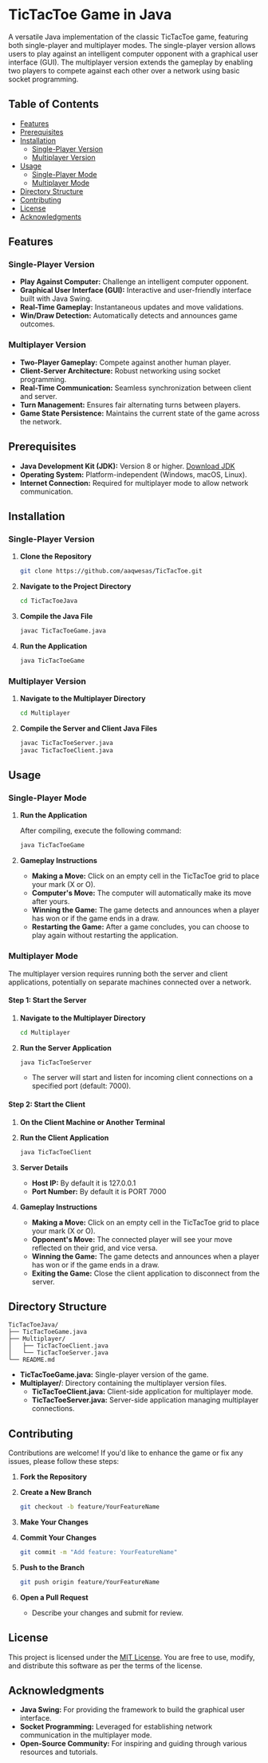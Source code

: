 # TicTacToe Game in Java

A versatile Java implementation of the classic TicTacToe game, featuring both single-player and multiplayer modes. The single-player version allows users to play against an intelligent computer opponent with a graphical user interface (GUI). The multiplayer version extends the gameplay by enabling two players to compete against each other over a network using basic socket programming.

## Table of Contents

- [Features](#features)
- [Prerequisites](#prerequisites)
- [Installation](#installation)
  - [Single-Player Version](#single-player-version)
  - [Multiplayer Version](#multiplayer-version)
- [Usage](#usage)
  - [Single-Player Mode](#single-player-mode)
  - [Multiplayer Mode](#multiplayer-mode)
- [Directory Structure](#directory-structure)
- [Contributing](#contributing)
- [License](#license)
- [Acknowledgments](#acknowledgments)

## Features

### Single-Player Version

- **Play Against Computer:** Challenge an intelligent computer opponent.
- **Graphical User Interface (GUI):** Interactive and user-friendly interface built with Java Swing.
- **Real-Time Gameplay:** Instantaneous updates and move validations.
- **Win/Draw Detection:** Automatically detects and announces game outcomes.

### Multiplayer Version

- **Two-Player Gameplay:** Compete against another human player.
- **Client-Server Architecture:** Robust networking using socket programming.
- **Real-Time Communication:** Seamless synchronization between client and server.
- **Turn Management:** Ensures fair alternating turns between players.
- **Game State Persistence:** Maintains the current state of the game across the network.

## Prerequisites

- **Java Development Kit (JDK):** Version 8 or higher. [Download JDK](https://www.oracle.com/java/technologies/javase-jdk11-downloads.html)
- **Operating System:** Platform-independent (Windows, macOS, Linux).
- **Internet Connection:** Required for multiplayer mode to allow network communication.

## Installation

### Single-Player Version

1. **Clone the Repository**

   ```bash
   git clone https://github.com/aaqwesas/TicTacToe.git
   ```

2. **Navigate to the Project Directory**

   ```bash
   cd TicTacToeJava
   ```

3. **Compile the Java File**

   ```bash
   javac TicTacToeGame.java
   ```

4. **Run the Application**

   ```bash
   java TicTacToeGame
   ```

### Multiplayer Version

1. **Navigate to the Multiplayer Directory**

   ```bash
   cd Multiplayer
   ```

2. **Compile the Server and Client Java Files**

   ```bash
   javac TicTacToeServer.java
   javac TicTacToeClient.java
   ```

## Usage

### Single-Player Mode

1. **Run the Application**

   After compiling, execute the following command:

   ```bash
   java TicTacToeGame
   ```

2. **Gameplay Instructions**

   - **Making a Move:** Click on an empty cell in the TicTacToe grid to place your mark (X or O).
   - **Computer's Move:** The computer will automatically make its move after yours.
   - **Winning the Game:** The game detects and announces when a player has won or if the game ends in a draw.
   - **Restarting the Game:** After a game concludes, you can choose to play again without restarting the application.

### Multiplayer Mode

The multiplayer version requires running both the server and client applications, potentially on separate machines connected over a network.

#### **Step 1: Start the Server**

1. **Navigate to the Multiplayer Directory**

   ```bash
   cd Multiplayer
   ```

2. **Run the Server Application**

   ```bash
   java TicTacToeServer
   ```

   - The server will start and listen for incoming client connections on a specified port (default: 7000).

#### **Step 2: Start the Client**

1. **On the Client Machine or Another Terminal**

2. **Run the Client Application**

   ```bash
   java TicTacToeClient
   ```

3. **Server Details**

   - **Host IP:** By default it is 127.0.0.1
   - **Port Number:** By default it is PORT 7000

4. **Gameplay Instructions**

   - **Making a Move:** Click on an empty cell in the TicTacToe grid to place your mark (X or O).
   - **Opponent's Move:** The connected player will see your move reflected on their grid, and vice versa.
   - **Winning the Game:** The game detects and announces when a player has won or if the game ends in a draw.
   - **Exiting the Game:** Close the client application to disconnect from the server.

## Directory Structure

```
TicTacToeJava/
├── TicTacToeGame.java
├── Multiplayer/
│   ├── TicTacToeClient.java
│   └── TicTacToeServer.java
└── README.md
```

- **TicTacToeGame.java:** Single-player version of the game.
- **Multiplayer/**: Directory containing the multiplayer version files.
  - **TicTacToeClient.java:** Client-side application for multiplayer mode.
  - **TicTacToeServer.java:** Server-side application managing multiplayer connections.

## Contributing

Contributions are welcome! If you'd like to enhance the game or fix any issues, please follow these steps:

1. **Fork the Repository**

2. **Create a New Branch**

   ```bash
   git checkout -b feature/YourFeatureName
   ```

3. **Make Your Changes**

4. **Commit Your Changes**

   ```bash
   git commit -m "Add feature: YourFeatureName"
   ```

5. **Push to the Branch**

   ```bash
   git push origin feature/YourFeatureName
   ```

6. **Open a Pull Request**

   - Describe your changes and submit for review.

## License

This project is licensed under the [MIT License](LICENSE). You are free to use, modify, and distribute this software as per the terms of the license.

## Acknowledgments

- **Java Swing:** For providing the framework to build the graphical user interface.
- **Socket Programming:** Leveraged for establishing network communication in the multiplayer mode.
- **Open-Source Community:** For inspiring and guiding through various resources and tutorials.
